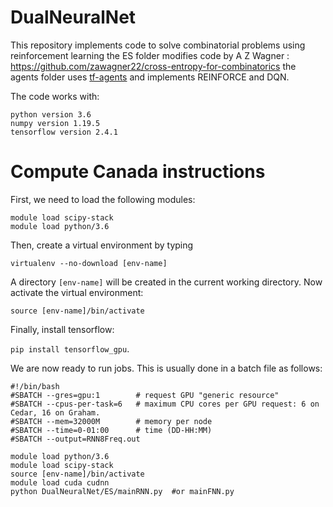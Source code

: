 # DualNeuralNet

This repository implements code to solve combinatorial problems using reinforcement learning
the ES folder modifies code by A Z Wagner : https://github.com/zawagner22/cross-entropy-for-combinatorics
the agents folder uses [tf-agents](https://github.com/tensorflow/agents) and implements REINFORCE and DQN.

 The code works with:
 ```
 python version 3.6
 numpy version 1.19.5
 tensorflow version 2.4.1
 ```
 
 # Compute Canada instructions
 First, we need to load the following modules:
 ```
 module load scipy-stack
 module load python/3.6
 ```
 
 Then, create a virtual environment by typing
 
 `virtualenv --no-download [env-name]`
 
 A directory `[env-name]` will be created in the current working directory.  Now activate the virtual environment:
 
 `source [env-name]/bin/activate`
 
 Finally, install tensorflow:
 
 `pip install tensorflow_gpu`.
 
 We are now ready to run jobs. This is usually done in a batch file as follows:
 
 ```
 #!/bin/bash
#SBATCH --gres=gpu:1        # request GPU "generic resource"
#SBATCH --cpus-per-task=6   # maximum CPU cores per GPU request: 6 on Cedar, 16 on Graham.
#SBATCH --mem=32000M        # memory per node
#SBATCH --time=0-01:00      # time (DD-HH:MM)
#SBATCH --output=RNN8Freq.out 

module load python/3.6
module load scipy-stack
source [env-name]/bin/activate
module load cuda cudnn
python DualNeuralNet/ES/mainRNN.py  #or mainFNN.py
 ```
